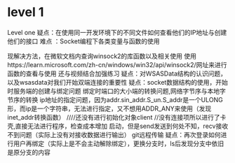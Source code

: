 # level 1
Level one 
疑点：在使用同一开发环境下的不同文件如何查看他们的IP地址与创建他们的接口
难点 ：Socket编程下各类变量与函数的使用

现解决方法，在微软文档内查询winsock2的库函数以及相关使用
使用https://learn.microsoft.com/zh-cn/windows/win32/api/winsock2/网址来进行函数的查看与使用
还与视频结合加强练习
疑点：对WSASData结构的认识问题，以及wsasdata对我们开始双端连接的重要性
疑点：socket数据结构的使用，开始时服务端的创建与绑定问题
绑定时端口的大小端的转换问题,网络字节序与本地字节序的转换
ip地址的指定问题，因为addr.sin_addr.S_un.S_addr是一个ULONG形，而ip是一个字符串，无法进行指定，又不想用ADDR_ANY来使用（发现inet_addr转换函数）
////还没有进行初始化对象client
	//没有连接项所以进行了卡壳,直接无法进行程序，检查成本增加
  启动，但是send发送到何处不知，recv接收不到问题（实际上没有对接收数据进行输出）
  git远程传输
  疑点：再次登录如何进行用户再绑定（实际上是不会主动解除绑定），更换分支时，ls后发现分支中依旧是原分支的内容
  
